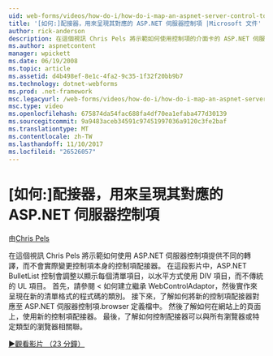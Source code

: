 ```yaml
---
uid: web-forms/videos/how-do-i/how-do-i-map-an-aspnet-server-control-to-the-adaptor-used-to-render-it
title: '[如何:]配接器，用來呈現其對應的 ASP.NET 伺服器控制項 |Microsoft 文件'
author: rick-anderson
description: 在這個視訊 Chris Pels 將示範如何使用控制項的介面卡的 ASP.NET 伺服器控制項提供不同的轉譯，而不實際變更 c...
ms.author: aspnetcontent
manager: wpickett
ms.date: 06/19/2008
ms.topic: article
ms.assetid: d4b498ef-8e1c-4fa2-9c35-1f32f20bb9b7
ms.technology: dotnet-webforms
ms.prod: .net-framework
msc.legacyurl: /web-forms/videos/how-do-i/how-do-i-map-an-aspnet-server-control-to-the-adaptor-used-to-render-it
msc.type: video
ms.openlocfilehash: 675874da54fac688fa4df70ea1efaba477d30139
ms.sourcegitcommit: 9a9483aceb34591c97451997036a9120c3fe2baf
ms.translationtype: MT
ms.contentlocale: zh-TW
ms.lasthandoff: 11/10/2017
ms.locfileid: "26526057"
---
```

<a name="how-do-i-map-an-aspnet-server-control-to-the-adaptor-used-to-render-it"></a>[如何:]配接器，用來呈現其對應的 ASP.NET 伺服器控制項
====================
由[Chris Pels](https://twitter.com/chrispels)

在這個視訊 Chris Pels 將示範如何使用 ASP.NET 伺服器控制項提供不同的轉譯，而不會實際變更控制項本身的控制項配接器。 在這段影片中，ASP.NET BulletList 控制會調整以顯示每個清單項目，以水平方式使用 DIV 項目，而不傳統的 UL 項目。 首先，請參閱 < 如何建立繼承 WebControlAdaptor，然後實作來呈現在新的清單格式的程式碼的類別。 接下來，了解如何將新的控制項配接器對應至 ASP.NET 伺服器控制項.browser 定義檔中。 然後了解如何在網站上的頁面上，使用新的控制項配接器。 最後，了解如何控制配接器可以與所有瀏覽器或特定類型的瀏覽器相關聯。

[&#9654;觀看影片 （23 分鐘）](https://channel9.msdn.com/Blogs/ASP-NET-Site-Videos/how-do-i-map-an-aspnet-server-control-to-the-adaptor-used-to-render-it)
